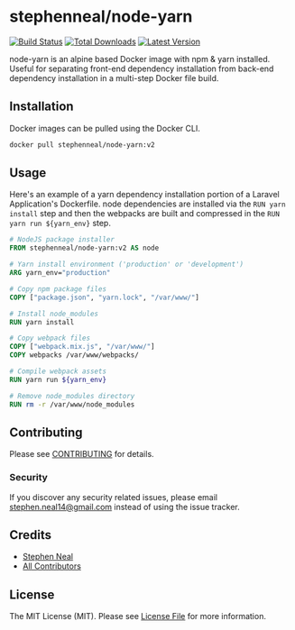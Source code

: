 # stephenneal/node-yarn

[![Build Status](https://travis-ci.com/sfneal/node-yarn.svg?branch=master&style=flat-square)](https://travis-ci.com/sfneal/node-yarn)
[![Total Downloads](https://img.shields.io/docker/pulls/stephenneal/node-yarn?style=flat-square)](https://hub.docker.com/r/stephenneal/node-yarn)
[![Latest Version](https://img.shields.io/docker/v/stephenneal/node-yarn?sort=semver&style=flat-square)](https://hub.docker.com/r/stephenneal/node-yarn)

node-yarn is an alpine based Docker image with npm & yarn installed.  Useful for separating front-end dependency installation from back-end dependency installation in a multi-step Docker file build.

## Installation

Docker images can be pulled using the Docker CLI.

```bash
docker pull stephenneal/node-yarn:v2
```

## Usage

Here's an example of a yarn dependency installation portion of a Laravel Application's Dockerfile.  node dependencies are installed via the `RUN yarn install` step and then the webpacks are built and compressed in the `RUN yarn run ${yarn_env}` step.

```dockerfile
# NodeJS package installer
FROM stephenneal/node-yarn:v2 AS node

# Yarn install environment ('production' or 'development')
ARG yarn_env="production"

# Copy npm package files
COPY ["package.json", "yarn.lock", "/var/www/"]

# Install node_modules
RUN yarn install

# Copy webpack files
COPY ["webpack.mix.js", "/var/www/"]
COPY webpacks /var/www/webpacks/

# Compile webpack assets
RUN yarn run ${yarn_env}

# Remove node_modules directory
RUN rm -r /var/www/node_modules
```

## Contributing

Please see [CONTRIBUTING](CONTRIBUTING.md) for details.

### Security

If you discover any security related issues, please email stephen.neal14@gmail.com instead of using the issue tracker.

## Credits

- [Stephen Neal](https://github.com/sfneal)
- [All Contributors](../../contributors)

## License

The MIT License (MIT). Please see [License File](LICENSE.md) for more information.
